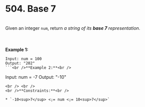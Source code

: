 # 504. Base 7

<br />Given an integer `num`, return <em>a string of its **base 7** representation</em>.<br />
<br /> <br />
<br />**Example 1:**<br />
```
Input: num = 100
Output: "202"
```<br />**Example 2:**<br />
```
Input: num = -7
Output: "-10"
```
<br /> <br />
<br />**Constraints:**<br />

* `-10<sup>7</sup> <;= num <;= 10<sup>7</sup>`